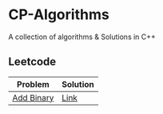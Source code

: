 # CP-Algorithms

A collection of algorithms & Solutions in C++

## Leetcode

| Problem                                                 | Solution                                                                                          |
| ------------------------------------------------------- | ------------------------------------------------------------------------------------------------- |
| [Add Binary](https://leetcode.com/problems/add-binary/) | [Link](https://github.com/Saharsh979/CP-Algorithms/blob/main/LeetCode%20Explore/Add%20Binary.cpp) |
